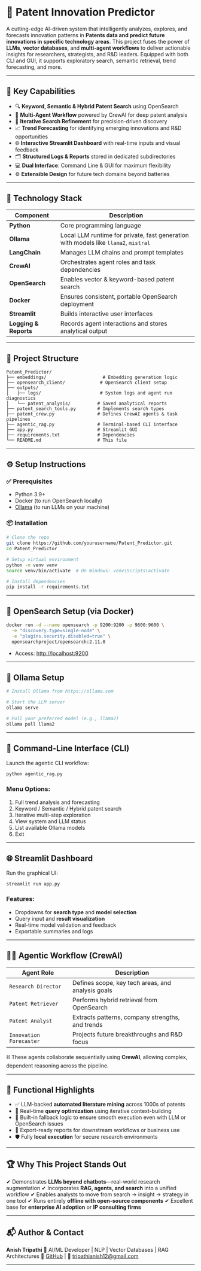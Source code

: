 # 🔋 Patent Innovation Predictor

A cutting-edge AI-driven system that intelligently analyzes, explores, and forecasts innovation patterns in **Patents data and predict future innovations in specific technology areas**. This project fuses the power of **LLMs**, **vector databases**, and **multi-agent workflows** to deliver actionable insights for researchers, strategists, and R\&D leaders. Equipped with both CLI and GUI, it supports exploratory search, semantic retrieval, trend forecasting, and more.

---

## 🚀 Key Capabilities

* 🔍 **Keyword, Semantic & Hybrid Patent Search** using OpenSearch
* 🤖 **Multi-Agent Workflow** powered by CrewAI for deep patent analysis
* 🔄 **Iterative Search Refinement** for precision-driven discovery
* 📈 **Trend Forecasting** for identifying emerging innovations and R\&D opportunities
* 🌐 **Interactive Streamlit Dashboard** with real-time inputs and visual feedback
* 🗂 **Structured Logs & Reports** stored in dedicated subdirectories
* 💻 **Dual Interface**: Command Line & GUI for maximum flexibility
* ⚙️ **Extensible Design** for future tech domains beyond batteries

---

## 🧰 Technology Stack

| Component             | Description                                                                         |
| --------------------- | ----------------------------------------------------------------------------------- |
| **Python**            | Core programming language                                                           |
| **Ollama**            | Local LLM runtime for private, fast generation with models like `llama2`, `mistral` |
| **LangChain**         | Manages LLM chains and prompt templates                                             |
| **CrewAI**            | Orchestrates agent roles and task dependencies                                      |
| **OpenSearch**        | Enables vector & keyword-based patent search                                        |
| **Docker**            | Ensures consistent, portable OpenSearch deployment                                  |
| **Streamlit**         | Builds interactive user interfaces                                                  |
| **Logging & Reports** | Records agent interactions and stores analytical output                             |

---

## 📁 Project Structure

```
Patent_Predictor/
├── embeddings/                     # Embedding generation logic
├── opensearch_client/             # OpenSearch client setup
├── outputs/
│   ├── logs/                      # System logs and agent run diagnostics
│   └── patent_analysis/          # Saved analytical reports
├── patent_search_tools.py        # Implements search types
├── patent_crew.py                # Defines CrewAI agents & task pipelines
├── agentic_rag.py                # Terminal-based CLI interface
├── app.py                        # Streamlit GUI
├── requirements.txt              # Dependencies
└── README.md                     # This file
```

---

## ⚙️ Setup Instructions

### ✅ Prerequisites

* Python 3.9+
* Docker (to run OpenSearch locally)
* [Ollama](https://ollama.com/) (to run LLMs on your machine)

### 📦 Installation

```bash
# Clone the repo
git clone https://github.com/yourusername/Patent_Predictor.git
cd Patent_Predictor

# Setup virtual environment
python -m venv venv
source venv/bin/activate  # On Windows: venv\Scripts\activate

# Install dependencies
pip install -r requirements.txt
```

---

## 🐳 OpenSearch Setup (via Docker)

```bash
docker run -d --name opensearch -p 9200:9200 -p 9600:9600 \
  -e "discovery.type=single-node" \
  -e "plugins.security.disabled=true" \
  opensearchproject/opensearch:2.11.0
```

* Access: [http://localhost:9200](http://localhost:9200)

---

## 🧠 Ollama Setup

```bash
# Install Ollama from https://ollama.com

# Start the LLM server
ollama serve

# Pull your preferred model (e.g., llama2)
ollama pull llama2
```

---

## 🧪 Command-Line Interface (CLI)

Launch the agentic CLI workflow:

```bash
python agentic_rag.py
```

### Menu Options:

1. Full trend analysis and forecasting
2. Keyword / Semantic / Hybrid patent search
3. Iterative multi-step exploration
4. View system and LLM status
5. List available Ollama models
6. Exit

---

## 🌐 Streamlit Dashboard

Run the graphical UI:

```bash
streamlit run app.py
```

### Features:

* Dropdowns for **search type** and **model selection**
* Query input and **result visualization**
* Real-time model validation and feedback
* Exportable summaries and logs

---

## 👨‍💻 Agentic Workflow (CrewAI)

| Agent Role              | Description                                       |
| ----------------------- | ------------------------------------------------- |
| `Research Director`     | Defines scope, key tech areas, and analysis goals |
| `Patent Retriever`      | Performs hybrid retrieval from OpenSearch         |
| `Patent Analyst`        | Extracts patterns, company strengths, and trends  |
| `Innovation Forecaster` | Projects future breakthroughs and R\&D focus      |

⛓ These agents collaborate sequentially using **CrewAI**, allowing complex, dependent reasoning across the pipeline.

---

## 🔬 Functional Highlights

* ✅ LLM-backed **automated literature mining** across 1000s of patents
* 🔄 Real-time **query optimization** using iterative context-building
* 🧩 Built-in fallback logic to ensure smooth execution even with LLM or OpenSearch issues
* 📂 Export-ready reports for downstream workflows or business use
* 🛡️ Fully **local execution** for secure research environments

---

## 🏆 Why This Project Stands Out

✔ Demonstrates **LLMs beyond chatbots**—real-world research augmentation
✔ Incorporates **RAG, agents, and search** into a unified workflow
✔ Enables analysts to move from search → insight → strategy in one tool
✔ Runs entirely **offline with open-source components**
✔ Excellent base for **enterprise AI adoption** or **IP consulting firms**

---

## 📬 Author & Contact

**Anish Tripathi**
🔹 AI/ML Developer | NLP | Vector Databases | RAG Architectures
🔗 [GitHub](https://github.com/anish3565) | 📧 [tripathianish12@gmail.com](mailto:tripathianish12@gmail.com)

---